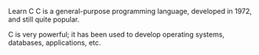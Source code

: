Learn C
C is a general-purpose programming language, developed in 1972, and still quite popular.

C is very powerful; it has been used to develop operating systems, databases, applications, etc.


